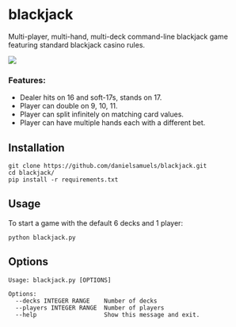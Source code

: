 # blackjack
Multi-player, multi-hand, multi-deck command-line blackjack game featuring standard blackjack casino rules.

![](https://i.imgur.com/XLdhxvY.png)

### Features:

* Dealer hits on 16 and soft-17s, stands on 17.
* Player can double on 9, 10, 11.
* Player can split infinitely on matching card values.
* Player can have multiple hands each with a different bet.

## Installation

```
git clone https://github.com/danielsamuels/blackjack.git
cd blackjack/
pip install -r requirements.txt
```

## Usage

To start a game with the default 6 decks and 1 player:

```
python blackjack.py
```

## Options

```
Usage: blackjack.py [OPTIONS]

Options:
  --decks INTEGER RANGE    Number of decks
  --players INTEGER RANGE  Number of players
  --help                   Show this message and exit.
```
